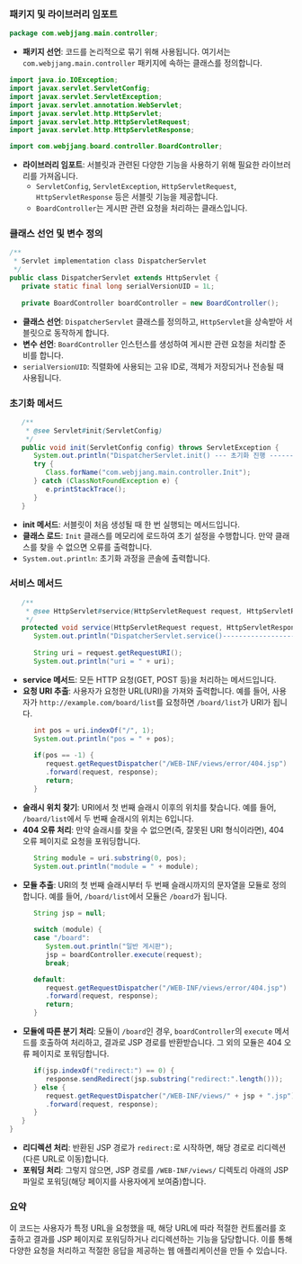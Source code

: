 ### 패키지 및 라이브러리 임포트

```java
package com.webjjang.main.controller;
```
- **패키지 선언**: 코드를 논리적으로 묶기 위해 사용됩니다. 여기서는 `com.webjjang.main.controller` 패키지에 속하는 클래스를 정의합니다.

```java
import java.io.IOException;
import javax.servlet.ServletConfig;
import javax.servlet.ServletException;
import javax.servlet.annotation.WebServlet;
import javax.servlet.http.HttpServlet;
import javax.servlet.http.HttpServletRequest;
import javax.servlet.http.HttpServletResponse;

import com.webjjang.board.controller.BoardController;
```
- **라이브러리 임포트**: 서블릿과 관련된 다양한 기능을 사용하기 위해 필요한 라이브러리를 가져옵니다.
  - `ServletConfig`, `ServletException`, `HttpServletRequest`, `HttpServletResponse` 등은 서블릿 기능을 제공합니다.
  - `BoardController`는 게시판 관련 요청을 처리하는 클래스입니다.

### 클래스 선언 및 변수 정의

```java
/**
 * Servlet implementation class DispatcherServlet
 */
public class DispatcherServlet extends HttpServlet {
   private static final long serialVersionUID = 1L;
   
   private BoardController boardController = new BoardController();
```
- **클래스 선언**: `DispatcherServlet` 클래스를 정의하고, `HttpServlet`을 상속받아 서블릿으로 동작하게 합니다.
- **변수 선언**: `BoardController` 인스턴스를 생성하여 게시판 관련 요청을 처리할 준비를 합니다.
- `serialVersionUID`: 직렬화에 사용되는 고유 ID로, 객체가 저장되거나 전송될 때 사용됩니다.

### 초기화 메서드

```java
   /**
    * @see Servlet#init(ServletConfig)
    */
   public void init(ServletConfig config) throws ServletException {
      System.out.println("DispatcherServlet.init() --- 초기화 진행 -------");
      try {
         Class.forName("com.webjjang.main.controller.Init");
      } catch (ClassNotFoundException e) {
         e.printStackTrace();
      }
   }
```
- **init 메서드**: 서블릿이 처음 생성될 때 한 번 실행되는 메서드입니다.
- **클래스 로드**: `Init` 클래스를 메모리에 로드하여 초기 설정을 수행합니다. 만약 클래스를 찾을 수 없으면 오류를 출력합니다.
- `System.out.println`: 초기화 과정을 콘솔에 출력합니다.

### 서비스 메서드

```java
   /**
    * @see HttpServlet#service(HttpServletRequest request, HttpServletResponse response)
    */
   protected void service(HttpServletRequest request, HttpServletResponse response) throws ServletException, IOException {
      System.out.println("DispatcherServlet.service()-----------------------");
      
      String uri = request.getRequestURI();
      System.out.println("uri = " + uri);
```
- **service 메서드**: 모든 HTTP 요청(GET, POST 등)을 처리하는 메서드입니다.
- **요청 URI 추출**: 사용자가 요청한 URL(URI)을 가져와 출력합니다. 예를 들어, 사용자가 `http://example.com/board/list`를 요청하면 `/board/list`가 URI가 됩니다.

```java
      int pos = uri.indexOf("/", 1);
      System.out.println("pos = " + pos);
      
      if(pos == -1) {
         request.getRequestDispatcher("/WEB-INF/views/error/404.jsp")
         .forward(request, response);
         return;
      }
```
- **슬래시 위치 찾기**: URI에서 첫 번째 슬래시 이후의 위치를 찾습니다. 예를 들어, `/board/list`에서 두 번째 슬래시의 위치는 6입니다.
- **404 오류 처리**: 만약 슬래시를 찾을 수 없으면(즉, 잘못된 URI 형식이라면), 404 오류 페이지로 요청을 포워딩합니다.

```java
      String module = uri.substring(0, pos);
      System.out.println("module = " + module);
```
- **모듈 추출**: URI의 첫 번째 슬래시부터 두 번째 슬래시까지의 문자열을 모듈로 정의합니다. 예를 들어, `/board/list`에서 모듈은 `/board`가 됩니다.

```java
      String jsp = null;
      
      switch (module) {
      case "/board":
         System.out.println("일반 게시판");
         jsp = boardController.execute(request);
         break;

      default:
         request.getRequestDispatcher("/WEB-INF/views/error/404.jsp")
         .forward(request, response);
         return;
      }
```
- **모듈에 따른 분기 처리**: 모듈이 `/board`인 경우, `boardController`의 `execute` 메서드를 호출하여 처리하고, 결과로 JSP 경로를 반환받습니다. 그 외의 모듈은 404 오류 페이지로 포워딩합니다.

```java
      if(jsp.indexOf("redirect:") == 0) {
         response.sendRedirect(jsp.substring("redirect:".length()));
      } else {
         request.getRequestDispatcher("/WEB-INF/views/" + jsp + ".jsp")
         .forward(request, response);
      }
   }
}
```
- **리디렉션 처리**: 반환된 JSP 경로가 `redirect:`로 시작하면, 해당 경로로 리디렉션(다른 URL로 이동)합니다.
- **포워딩 처리**: 그렇지 않으면, JSP 경로를 `/WEB-INF/views/` 디렉토리 아래의 JSP 파일로 포워딩(해당 페이지를 사용자에게 보여줌)합니다.

### 요약

이 코드는 사용자가 특정 URL을 요청했을 때, 해당 URL에 따라 적절한 컨트롤러를 호출하고 결과를 JSP 페이지로 포워딩하거나 리디렉션하는 기능을 담당합니다. 이를 통해 다양한 요청을 처리하고 적절한 응답을 제공하는 웹 애플리케이션을 만들 수 있습니다.
